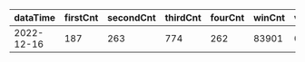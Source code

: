 |dataTime|firstCnt|secondCnt|thirdCnt|fourCnt|winCnt|vrate|wrate|
|-|-|-|-|-|-|-|-|
|2022-12-16|187|263|774|262|83901|0%|0%|